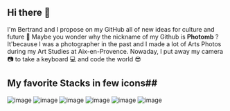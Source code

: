 ## Hi there 👋

I'm Bertrand and I propose on my GitHub all of new ideas for culture and future 🔮
Maybe you wonder why the nickname of my Github is <strong>Photomb</strong> ? It'because I was a photographer in the past and I made a lot of Arts Photos during my Art Studies at Aix-en-Provence.
Nowaday, I put away my camera 📷 to take a keyboard 💻 and code the world 😎

## My favorite Stacks in few icons##
![image](https://github.com/user-attachments/assets/2353504c-3df6-4926-8a87-821db94e448d)
![image](https://github.com/user-attachments/assets/600903e6-8778-4191-a073-40de85144e38)
![image](https://github.com/user-attachments/assets/4314fd67-a0bc-4eab-8657-970757b35b15)
![image](https://github.com/user-attachments/assets/61478756-0c4c-4b3b-b3cd-6f36bbd12983)
![image](https://github.com/user-attachments/assets/b84b93a6-170a-45a4-bceb-58042205b136)
![image](https://github.com/user-attachments/assets/9c686e1a-5521-4afe-bca6-067c00ee08eb)





